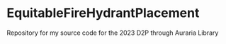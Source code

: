 # EquitableFireHydrantPlacement
Repository for my source code for the 2023 D2P through Auraria Library
